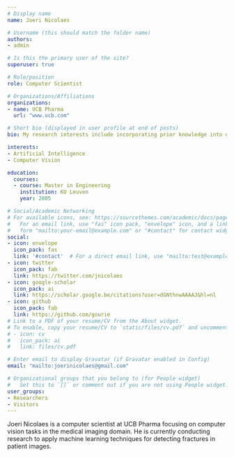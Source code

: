 ```yaml
---
# Display name
name: Joeri Nicolaes

# Username (this should match the folder name)
authors:
- admin

# Is this the primary user of the site?
superuser: true

# Role/position
role: Computer Scientist

# Organizations/Affiliations
organizations:
- name: UCB Pharma
  url: "www.ucb.com"

# Short bio (displayed in user profile at end of posts)
bio: My research interests include incorporating prior knowledge into deep neural networks and out-of-distribution generalization.

interests:
- Artificial Intelligence
- Computer Vision

education:
  courses:
  - course: Master in Engineering
    institution: KU Leuven
    year: 2005

# Social/Academic Networking
# For available icons, see: https://sourcethemes.com/academic/docs/page-builder/#icons
#   For an email link, use "fas" icon pack, "envelope" icon, and a link in the
#   form "mailto:your-email@example.com" or "#contact" for contact widget.
social:
- icon: envelope
  icon_pack: fas
  link: '#contact'  # For a direct email link, use "mailto:test@example.org".
- icon: twitter
  icon_pack: fab
  link: https://twitter.com/jnicolaes
- icon: google-scholar
  icon_pack: ai
  link: https://scholar.google.be/citations?user=dGNthnwAAAAJ&hl=nl
- icon: github
  icon_pack: fab
  link: https://github.com/gourie
# Link to a PDF of your resume/CV from the About widget.
# To enable, copy your resume/CV to `static/files/cv.pdf` and uncomment the lines below.
# - icon: cv
#   icon_pack: ai
#   link: files/cv.pdf

# Enter email to display Gravatar (if Gravatar enabled in Config)
email: "mailto:joerinicolaes@gmail.com"

# Organizational groups that you belong to (for People widget)
#   Set this to `[]` or comment out if you are not using People widget.
user_groups:
- Researchers
- Visitors
---
```


Joeri Nicolaes is a computer scientist at UCB Pharma focusing on computer vision tasks in the medical imaging domain. He is currently conducting research to apply machine learning techniques for detecting fractures in patient images.
